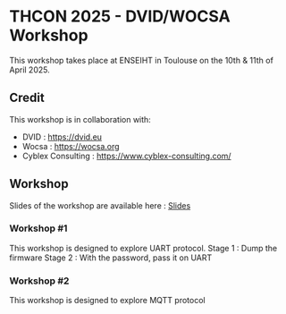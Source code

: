 # THCON 2025 - DVID/WOCSA Workshop
This workshop takes place at ENSEIHT in Toulouse on the 10th & 11th of April 2025.

## Credit

This workshop is in collaboration with:
* DVID : https://dvid.eu
* Wocsa : https://wocsa.org
* Cyblex Consulting : https://www.cyblex-consulting.com/

## Workshop

Slides of the workshop are available here : [Slides](./thcon2025_workshopDVID.pdf)

### Workshop #1
This workshop is designed to explore UART protocol.
Stage 1 : Dump the firmware
Stage 2 : With the password, pass it on UART


### Workshop #2
This workshop is designed to explore MQTT protocol
